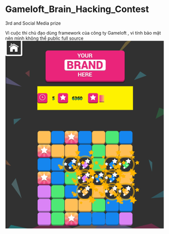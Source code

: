 # Gameloft_Brain_Hacking_Contest
3rd and Social Media prize

Vì cuộc thi chủ đạo dùng framework của công ty Gameloft , vì tính bảo mật nên mình không thể public full source
![Screenshot](img.png)
